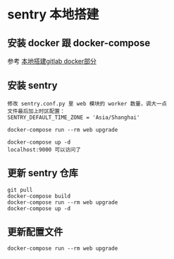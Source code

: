 # sentry 本地搭建

## 安装 docker 跟 docker-compose
参考 [本地搭建gitlab docker部分](https://github.com/rangercyh/self_conf/blob/master/gitlab/README.md)

## 安装 sentry
    修改 sentry.conf.py 里 web 模块的 worker 数量，调大一点
    文件最后加上时区配置：
    SENTRY_DEFAULT_TIME_ZONE = 'Asia/Shanghai'

    docker-compose run --rm web upgrade

    docker-compose up -d
    localhost:9000 可以访问了
    
## 更新 sentry 仓库

    git pull
    docker-compose build
    docker-compose run --rm web upgrade
    docker-compose up -d
    
## 更新配置文件
    
    docker-compose run --rm web upgrade
